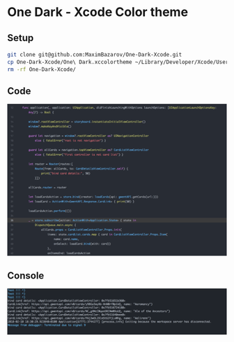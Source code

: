 # One Dark - Xcode Color theme

## Setup
```sh
git clone git@github.com:MaximBazarov/One-Dark-Xcode.git
cp One-Dark-Xcode/One\ Dark.xccolortheme ~/Library/Developer/Xcode/UserData/FontAndColorThemes/
rm -rf One-Dark-Xcode/
```
## Code
![Code Screenshot](https://github.com/MaximBazarov/One-Dark-Xcode/blob/master/ss/code.png)

## Console
![Code Screenshot](https://github.com/MaximBazarov/One-Dark-Xcode/blob/master/ss/console.png)
